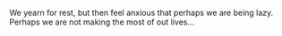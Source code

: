 We yearn for rest, but then feel anxious that perhaps we are being lazy. Perhaps we are not making the most of out lives...
